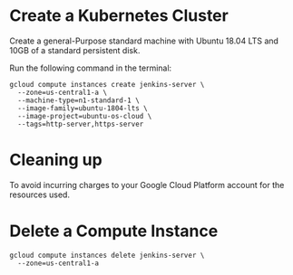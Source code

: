 # Create a Kubernetes Cluster

Create a general-Purpose standard machine with Ubuntu 18.04 LTS and 10GB of a standard persistent disk.

Run the following command in the terminal:

```
gcloud compute instances create jenkins-server \
  --zone=us-central1-a \
  --machine-type=n1-standard-1 \
  --image-family=ubuntu-1804-lts \
  --image-project=ubuntu-os-cloud \
  --tags=http-server,https-server
```

# Cleaning up
To avoid incurring charges to your Google Cloud Platform account for the resources used.

# Delete a Compute Instance
```
gcloud compute instances delete jenkins-server \
  --zone=us-central1-a
```

